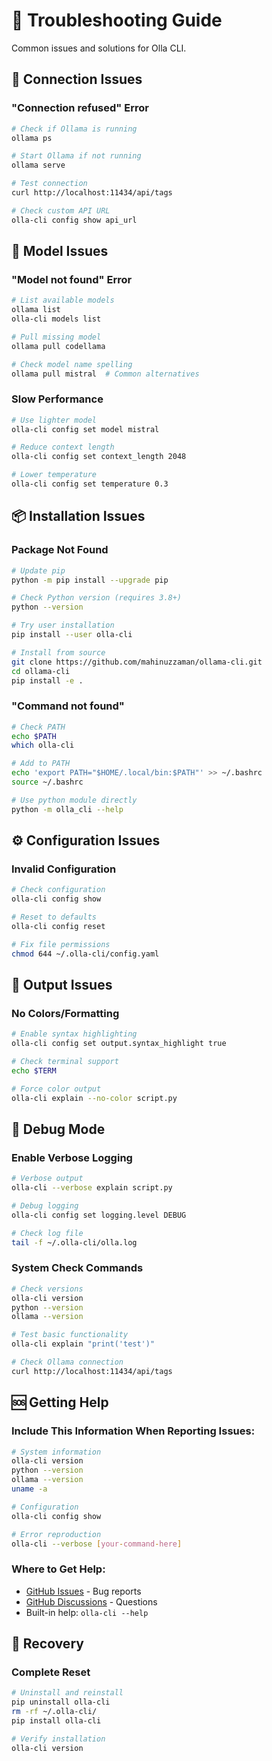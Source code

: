 # 🔧 Troubleshooting Guide

Common issues and solutions for Olla CLI.

## 🚨 Connection Issues

### "Connection refused" Error
```bash
# Check if Ollama is running
ollama ps

# Start Ollama if not running
ollama serve

# Test connection
curl http://localhost:11434/api/tags

# Check custom API URL
olla-cli config show api_url
```

## 🤖 Model Issues

### "Model not found" Error
```bash
# List available models
ollama list
olla-cli models list

# Pull missing model
ollama pull codellama

# Check model name spelling
ollama pull mistral  # Common alternatives
```

### Slow Performance
```bash
# Use lighter model
olla-cli config set model mistral

# Reduce context length
olla-cli config set context_length 2048

# Lower temperature
olla-cli config set temperature 0.3
```

## 📦 Installation Issues

### Package Not Found
```bash
# Update pip
python -m pip install --upgrade pip

# Check Python version (requires 3.8+)
python --version

# Try user installation
pip install --user olla-cli

# Install from source
git clone https://github.com/mahinuzzaman/ollama-cli.git
cd ollama-cli
pip install -e .
```

### "Command not found"
```bash
# Check PATH
echo $PATH
which olla-cli

# Add to PATH
echo 'export PATH="$HOME/.local/bin:$PATH"' >> ~/.bashrc
source ~/.bashrc

# Use python module directly
python -m olla_cli --help
```

## ⚙️ Configuration Issues

### Invalid Configuration
```bash
# Check configuration
olla-cli config show

# Reset to defaults
olla-cli config reset

# Fix file permissions
chmod 644 ~/.olla-cli/config.yaml
```

## 🎨 Output Issues

### No Colors/Formatting
```bash
# Enable syntax highlighting
olla-cli config set output.syntax_highlight true

# Check terminal support
echo $TERM

# Force color output
olla-cli explain --no-color script.py
```

## 🐛 Debug Mode

### Enable Verbose Logging
```bash
# Verbose output
olla-cli --verbose explain script.py

# Debug logging
olla-cli config set logging.level DEBUG

# Check log file
tail -f ~/.olla-cli/olla.log
```

### System Check Commands
```bash
# Check versions
olla-cli version
python --version
ollama --version

# Test basic functionality
olla-cli explain "print('test')"

# Check Ollama connection
curl http://localhost:11434/api/tags
```

## 🆘 Getting Help

### Include This Information When Reporting Issues:
```bash
# System information
olla-cli version
python --version
ollama --version
uname -a

# Configuration
olla-cli config show

# Error reproduction
olla-cli --verbose [your-command-here]
```

### Where to Get Help:
- [GitHub Issues](https://github.com/mahinuzzaman/ollama-cli/issues) - Bug reports
- [GitHub Discussions](https://github.com/mahinuzzaman/ollama-cli/discussions) - Questions
- Built-in help: `olla-cli --help`

## 🔄 Recovery

### Complete Reset
```bash
# Uninstall and reinstall
pip uninstall olla-cli
rm -rf ~/.olla-cli/
pip install olla-cli

# Verify installation
olla-cli version
```